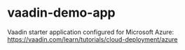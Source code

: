 # vaadin-demo-app
Vaadin starter application configured for Microsoft Azure: https://vaadin.com/learn/tutorials/cloud-deployment/azure
